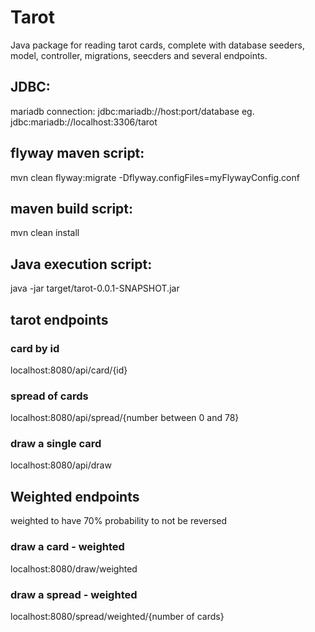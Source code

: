 # Tarot

Java package for reading tarot cards, complete with database seeders, model, controller, migrations, seecders and several endpoints.

## JDBC:

mariadb connection:
jdbc:mariadb://host:port/database
eg.
jdbc:mariadb://localhost:3306/tarot

## flyway maven script:

mvn clean flyway:migrate -Dflyway.configFiles=myFlywayConfig.conf

## maven build script:

mvn clean install

## Java execution script:

java -jar target/tarot-0.0.1-SNAPSHOT.jar

## tarot endpoints

### card by id

localhost:8080/api/card/{id}

### spread of cards

localhost:8080/api/spread/{number between 0 and 78}

### draw a single card

localhost:8080/api/draw

## Weighted endpoints

weighted to have 70% probability to not be reversed

### draw a card - weighted

localhost:8080/draw/weighted

### draw a spread - weighted

localhost:8080/spread/weighted/{number of cards}
